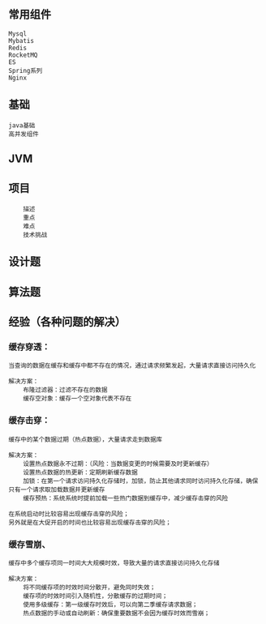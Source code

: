 ## 常用组件

    Mysql
    Mybatis
    Redis
    RocketMQ
    ES
    Spring系列
    Nginx

## 基础

    java基础
    高并发组件

## JVM

## 项目

        描述
        重点
        难点
        技术挑战

## 设计题

## 算法题

## 经验（各种问题的解决）

### 缓存穿透：

    当查询的数据在缓存和缓存中都不存在的情况，通过请求频繁发起，大量请求直接访问持久化
    
    解决方案：
        布隆过滤器：过滤不存在的数据
        缓存空对象：缓存一个空对象代表不存在

### 缓存击穿：

    缓存中的某个数据过期（热点数据），大量请求走到数据库

    解决方案：
        设置热点数据永不过期：（风险：当数据变更的时候需要及时更新缓存）
        设置热点数据的热更新：定期刷新缓存数据
        加锁：在第一个请求访问持久化存储时，加锁，防止其他请求同时访问持久化存储，确保只有一个请求取加载数据并更新缓存
        缓存预热：系统系统时提前加载一些热门数据到缓存中，减少缓存击穿的风险

    在系统启动时比较容易出现缓存击穿的风险；
    另外就是在大促开启的时间也比较容易出现缓存击穿的风险；

### 缓存雪崩、

    缓存中多个缓存项同一时间大大规模时效，导致大量的请求直接访问持久化存储

    解决方案：
        将不同缓存项的时效时间分散开，避免同时失效；
        缓存项的时效时间引入随机性，分散缓存的过期时间；
        使用多级缓存：第一级缓存时效后，可以向第二季缓存请求数据；
        热点数据的手动或自动刷新：确保重要数据不会因为缓存时效而雪崩；
    

